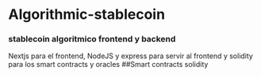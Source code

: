 ﻿# Algorithmic-stablecoin
### stablecoin algoritmico frontend y backend 
Nextjs para el frontend, NodeJS y express para servir al frontend y solidity para los smart contracts y oracles 
##Smart contracts solidity
